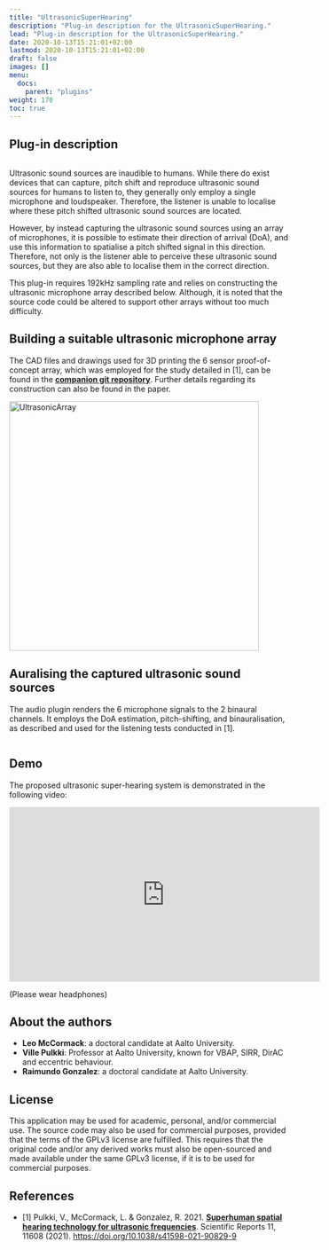 ```yaml
---
title: "UltrasonicSuperHearing"
description: "Plug-in description for the UltrasonicSuperHearing."
lead: "Plug-in description for the UltrasonicSuperHearing."
date: 2020-10-13T15:21:01+02:00
lastmod: 2020-10-13T15:21:01+02:00
draft: false
images: []
menu:
  docs:
    parent: "plugins"
weight: 170
toc: true
---
```


## Plug-in description

<img src="UltrasonicSuperHearing_PluginGUI.png" alt="" style="max-width: 65%"/></br>

Ultrasonic sound sources are inaudible to humans. While there do exist devices that can capture, pitch shift and reproduce ultrasonic sound sources for humans to listen to, they generally only employ a single microphone and loudspeaker. Therefore, the listener is unable to localise where these pitch shifted ultrasonic sound sources are located.

However, by instead capturing the ultrasonic sound sources using an array of microphones, it is possible to estimate their direction of arrival (DoA), and use this information to spatialise a pitch shifted signal in this direction. Therefore, not only is the listener able to perceive these ultrasonic sound sources, but they are also able to localise them in the correct direction.

This plug-in requires 192kHz sampling rate and relies on constructing the ultrasonic microphone array described below. Although, it is noted that the source code could be altered to support other arrays without too much difficulty. 

## Building a suitable ultrasonic microphone array

The CAD files and drawings used for 3D printing the 6 sensor proof-of-concept array, which was employed for the study detailed in [1], can be found in the [**companion git repository**](https://github.com/leomccormack/Super-Hearing). Further details regarding its construction can also be found in the paper.

<img src="UltrasonicArray.png" alt="UltrasonicArray" width="450"/></br>

## Auralising the captured ultrasonic sound sources

The audio plugin renders the 6 microphone signals to the 2 binaural channels. It employs the DoA estimation, pitch-shifting, and binauralisation, as described and used for the listening tests conducted in [1].
 
<img src="UltrasonicArray_ProcessingDiagram.png" alt="" style="max-width: 85%"/></br>


## Demo

The proposed ultrasonic super-hearing system is demonstrated in the following video:

<iframe width="560" height="315" src="https://www.youtube.com/embed/HMkZs7a1nQc" title="YouTube video player" frameborder="0" allow="accelerometer; autoplay; clipboard-write; encrypted-media; gyroscope; picture-in-picture" allowfullscreen></iframe>

(Please wear headphones)

## About the authors
    
* **Leo McCormack**: a doctoral candidate at Aalto University.
* **Ville Pulkki**: Professor at Aalto University, known for VBAP, SIRR, DirAC and eccentric behaviour.
* **Raimundo Gonzalez**: a doctoral candidate at Aalto University.

## License

This application may be used for academic, personal, and/or commercial use. The source code may also be used for commercial purposes, provided that the terms of the GPLv3 license are fulfilled. This requires that the original code and/or any derived works must also be open-sourced and made available under the same GPLv3 license, if it is to be used for commercial purposes.

## References

* [1] Pulkki, V., McCormack, L. & Gonzalez, R. 2021. [**Superhuman spatial hearing technology for ultrasonic frequencies**](https://www.nature.com/articles/s41598-021-90829-9). Scientific Reports 11, 11608 (2021). https://doi.org/10.1038/s41598-021-90829-9
